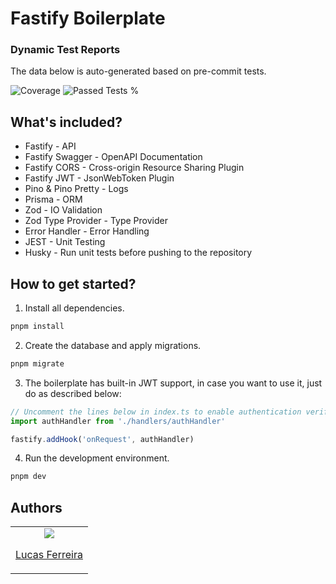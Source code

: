 # Fastify Boilerplate

### Dynamic Test Reports

The data below is auto-generated based on pre-commit tests.

![Coverage](https://img.shields.io/badge/dynamic/json?url=https%3A%2F%2Fraw.githubusercontent.com%2Fluccasfr%2Ffastify_boilerplate%2Fmain%2Freports%2Fcoverage-summary.json&query=%24.total.lines.pct&suffix=%25&style=flat&label=code-coverage&color=blue)
![Passed Tests %](https://img.shields.io/badge/dynamic/json?url=https%3A%2F%2Fraw.githubusercontent.com%2Fluccasfr%2Ffastify_boilerplate%2Fmain%2Freports%2Ftest-summary.json&query=%24.pctPassed&suffix=%25&style=flat&label=passed-tests&color=green)

## What's included?

- Fastify - API
- Fastify Swagger - OpenAPI Documentation
- Fastify CORS - Cross-origin Resource Sharing Plugin
- Fastify JWT - JsonWebToken Plugin
- Pino & Pino Pretty - Logs
- Prisma - ORM
- Zod - IO Validation
- Zod Type Provider - Type Provider
- Error Handler - Error Handling
- JEST - Unit Testing
- Husky - Run unit tests before pushing to the repository

## How to get started?

1. Install all dependencies.

```bash
pnpm install
```

2. Create the database and apply migrations.

```bash
pnpm migrate
```
3. The boilerplate has built-in JWT support, in case you want to use it, just do as described below:
```ts
// Uncomment the lines below in index.ts to enable authentication verification.
import authHandler from './handlers/authHandler'

fastify.addHook('onRequest', authHandler)
```

4. Run the development environment.

```bash
pnpm dev
```

## Authors

<table>
  <tbody>
    <td align="center">
      <a href="https://github.com/luccasfr">
        <img src="https://github.com/luccasfr.png?size=100" />
        <p>Lucas Ferreira</p>
      </a>
    </td>
  </tbody>
</table>

